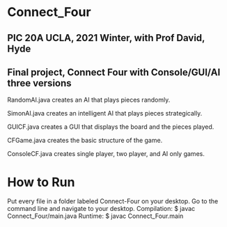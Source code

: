 # Connect_Four
## PIC 20A UCLA, 2021 Winter, with Prof David, Hyde
## Final project, Connect Four with Console/GUI/AI three versions

RandomAI.java creates an AI that plays pieces randomly.

SimonAI.java creates an intelligent AI that plays pieces strategically.

GUICF.java creates a GUI that displays the board and the pieces played.

CFGame.java creates the basic structure of the game.

ConsoleCF.java creates single player, two player, and AI only games.

# How to Run
Put every file in a folder labeled Connect-Four on your desktop.
Go to the command line and navigate to your desktop.
Compilation: $ javac Connect_Four/main.java
Runtime: $ javac Connect_Four.main
